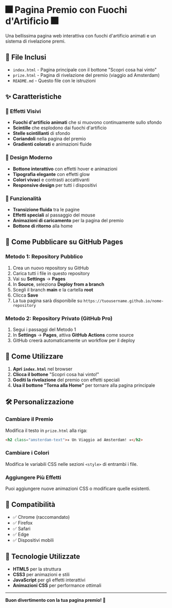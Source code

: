 # 🎆 Pagina Premio con Fuochi d'Artificio 🎆

Una bellissima pagina web interattiva con fuochi d'artificio animati e un sistema di rivelazione premi.

## 📁 File Inclusi

- `index.html` - Pagina principale con il bottone "Scopri cosa hai vinto"
- `prize.html` - Pagina di rivelazione del premio (viaggio ad Amsterdam)
- `README.md` - Questo file con le istruzioni

## ✨ Caratteristiche

### 🎇 Effetti Visivi
- **Fuochi d'artificio animati** che si muovono continuamente sullo sfondo
- **Scintille** che esplodono dai fuochi d'artificio
- **Stelle scintillanti** di sfondo
- **Coriandoli** nella pagina del premio
- **Gradienti colorati** e animazioni fluide

### 🎨 Design Moderno
- **Bottone interattivo** con effetti hover e animazioni
- **Tipografia elegante** con effetti glow
- **Colori vivaci** e contrasti accattivanti
- **Responsive design** per tutti i dispositivi

### 🎁 Funzionalità
- **Transizione fluida** tra le pagine
- **Effetti speciali** al passaggio del mouse
- **Animazioni di caricamento** per la pagina del premio
- **Bottone di ritorno** alla home

## 🚀 Come Pubblicare su GitHub Pages

### Metodo 1: Repository Pubblico
1. Crea un nuovo repository su GitHub
2. Carica tutti i file in questo repository
3. Vai su **Settings** → **Pages**
4. In **Source**, seleziona **Deploy from a branch**
5. Scegli il branch **main** e la cartella **root**
6. Clicca **Save**
7. La tua pagina sarà disponibile su `https://tuousername.github.io/nome-repository`

### Metodo 2: Repository Privato (GitHub Pro)
1. Segui i passaggi del Metodo 1
2. In **Settings** → **Pages**, attiva **GitHub Actions** come source
3. GitHub creerà automaticamente un workflow per il deploy

## 🎯 Come Utilizzare

1. **Apri `index.html`** nel browser
2. **Clicca il bottone** "Scopri cosa hai vinto!"
3. **Goditi la rivelazione** del premio con effetti speciali
4. **Usa il bottone "Torna alla Home"** per tornare alla pagina principale

## 🛠️ Personalizzazione

### Cambiare il Premio
Modifica il testo in `prize.html` alla riga:
```html
<h2 class="amsterdam-text">✈️ Un Viaggio ad Amsterdam! ✈️</h2>
```

### Cambiare i Colori
Modifica le variabili CSS nelle sezioni `<style>` di entrambi i file.

### Aggiungere Più Effetti
Puoi aggiungere nuove animazioni CSS o modificare quelle esistenti.

## 📱 Compatibilità

- ✅ Chrome (raccomandato)
- ✅ Firefox
- ✅ Safari
- ✅ Edge
- ✅ Dispositivi mobili

## 🎨 Tecnologie Utilizzate

- **HTML5** per la struttura
- **CSS3** per animazioni e stili
- **JavaScript** per gli effetti interattivi
- **Animazioni CSS** per performance ottimali

--- 
**Buon divertimento con la tua pagina premio! 🎉**

